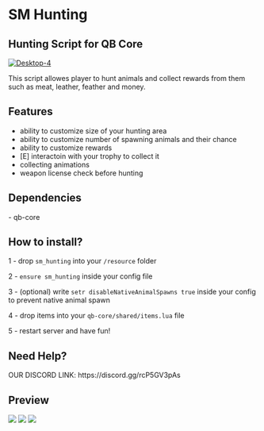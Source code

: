 <h1>SM Hunting</h1>

<h2> Hunting Script for QB Core </h2>
<a href="https://ibb.co/cSmyPC0W"><img src="https://i.ibb.co/v6tcbQpN/Desktop-4.png" alt="Desktop-4" border="0"></a>

This script allowes player to hunt animals and collect rewards from them such as meat, leather, feather and money.

<h2> Features </h2>

- ability to customize size of your hunting area
- ability to customize number of spawning animals and their chance
- ability to customize rewards
- [E] interactoin with your trophy to collect it
- collecting animations
- weapon license check before hunting

<h2> Dependencies </h2>
- qb-core

<h2> How to install? </h2>

1 - drop ```sm_hunting``` into your ```/resource``` folder <br>

2 - ```ensure sm_hunting``` inside your config file

3 - (optional) write ```setr disableNativeAnimalSpawns true``` inside your config to prevent native animal spawn

4 - drop items into your ```qb-core/shared/items.lua``` file

5 - restart server and have fun!

<h2>Need Help?</h2>
OUR DISCORD LINK: https://discord.gg/rcP5GV3pAs


<h2> Preview </h2>
<img src="https://i.ibb.co/VgBQqKr/2025-01-21-120511.png"></img>
<img src="https://i.ibb.co/pLn76YN/2025-01-21-122148.png"></img>
<img src="https://i.ibb.co/hWwvB6F/2025-01-21-120558.png"></img>
